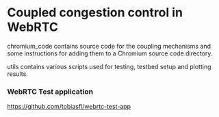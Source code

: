# Coupled congestion control in WebRTC
chromium\_code contains source code for the coupling mechanisms and some instructions for adding them to a Chromium source code directory.

utils contains various scripts used for testing, testbed setup and plotting results.  
 
### WebRTC Test application
https://github.com/tobiasfl/webrtc-test-app
